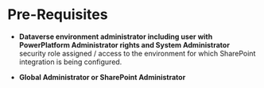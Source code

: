 # Pre-Requisites

* **Dataverse environment administrator including user with PowerPlatform Administrator rights and System Administrator** security role assigned / access to the environment for which SharePoint integration is being configured.


* **Global Administrator or SharePoint Administrator**